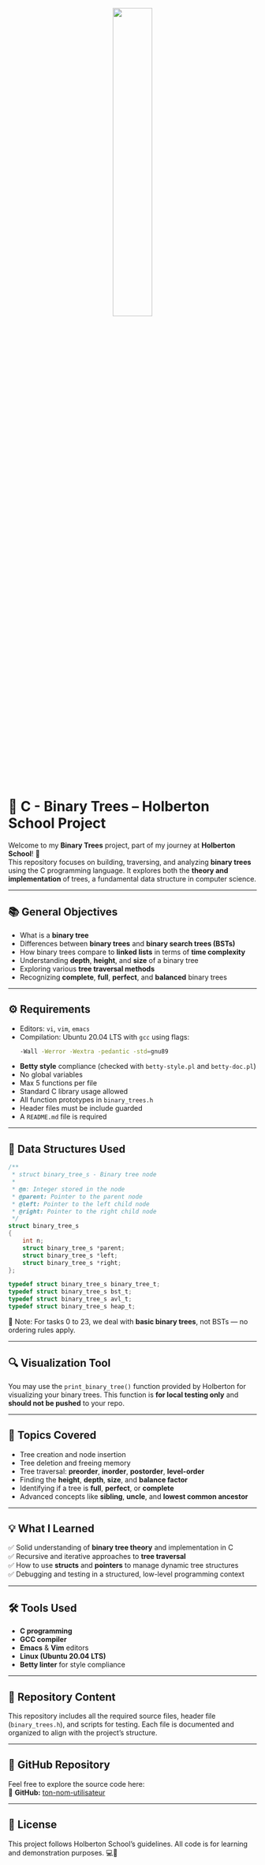 <p align="center">
   <img src="https://github.com/user-attachments/assets/7d564981-cb81-43e7-819a-25ffcfc5bd72" width=40% height=40%/>
</p>

# 🌲 C - Binary Trees – Holberton School Project

Welcome to my **Binary Trees** project, part of my journey at **Holberton School**! 🌱  
This repository focuses on building, traversing, and analyzing **binary trees** using the C programming language. It explores both the **theory and implementation** of trees, a fundamental data structure in computer science.

---

## 📚 General Objectives

- What is a **binary tree**
- Differences between **binary trees** and **binary search trees (BSTs)**
- How binary trees compare to **linked lists** in terms of **time complexity**
- Understanding **depth**, **height**, and **size** of a binary tree
- Exploring various **tree traversal methods**
- Recognizing **complete**, **full**, **perfect**, and **balanced** binary trees

---

## ⚙️ Requirements

- Editors: `vi`, `vim`, `emacs`
- Compilation: Ubuntu 20.04 LTS with `gcc` using flags:
  ```sh
  -Wall -Werror -Wextra -pedantic -std=gnu89
  ```
- **Betty style** compliance (checked with `betty-style.pl` and `betty-doc.pl`)
- No global variables
- Max 5 functions per file
- Standard C library usage allowed
- All function prototypes in `binary_trees.h`
- Header files must be include guarded
- A `README.md` file is required

---

## 🌳 Data Structures Used

```c
/**
 * struct binary_tree_s - Binary tree node
 *
 * @n: Integer stored in the node
 * @parent: Pointer to the parent node
 * @left: Pointer to the left child node
 * @right: Pointer to the right child node
 */
struct binary_tree_s
{
    int n;
    struct binary_tree_s *parent;
    struct binary_tree_s *left;
    struct binary_tree_s *right;
};

typedef struct binary_tree_s binary_tree_t;
typedef struct binary_tree_s bst_t;
typedef struct binary_tree_s avl_t;
typedef struct binary_tree_s heap_t;
```

📝 Note: For tasks 0 to 23, we deal with **basic binary trees**, not BSTs — no ordering rules apply.

---

## 🔍 Visualization Tool

You may use the `print_binary_tree()` function provided by Holberton for visualizing your binary trees. This function is **for local testing only** and **should not be pushed** to your repo.

---

## 🚀 Topics Covered

- Tree creation and node insertion
- Tree deletion and freeing memory
- Tree traversal: **preorder**, **inorder**, **postorder**, **level-order**
- Finding the **height**, **depth**, **size**, and **balance factor**
- Identifying if a tree is **full**, **perfect**, or **complete**
- Advanced concepts like **sibling**, **uncle**, and **lowest common ancestor**

---

## 💡 What I Learned

✅ Solid understanding of **binary tree theory** and implementation in C  
✅ Recursive and iterative approaches to **tree traversal**  
✅ How to use **structs** and **pointers** to manage dynamic tree structures  
✅ Debugging and testing in a structured, low-level programming context  

---

## 🛠️ Tools Used

- **C programming**
- **GCC compiler**
- **Emacs** & **Vim** editors
- **Linux (Ubuntu 20.04 LTS)**
- **Betty linter** for style compliance

---

## 📂 Repository Content

This repository includes all the required source files, header file (`binary_trees.h`), and scripts for testing. Each file is documented and organized to align with the project’s structure.

---

## 🔗 GitHub Repository

Feel free to explore the source code here:  
🔗 **GitHub:** [ton-nom-utilisateur](https://github.com/ton-nom-utilisateur)

---

## 📜 License

This project follows Holberton School’s guidelines. All code is for learning and demonstration purposes. 💻🌱

